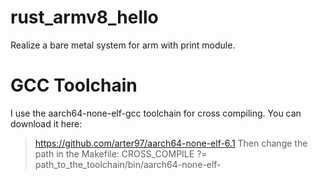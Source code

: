 # rust_armv8_hello 
Realize a bare metal system for arm with print module.

# GCC Toolchain
I use the aarch64-none-elf-gcc toolchain for cross compiling. You can download it here:  
> https://github.com/arter97/aarch64-none-elf-6.1
Then change the path in the Makefile:
> CROSS_COMPILE ?= path_to_the_toolchain/bin/aarch64-none-elf-
